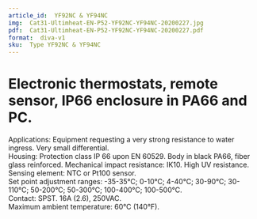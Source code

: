 ```yaml
---
article_id:  YF92NC & YF94NC
img:  Cat31-Ultimheat-EN-P52-YF92NC-YF94NC-20200227.jpg
pdf:  Cat31-Ultimheat-EN-P52-YF92NC-YF94NC-20200227.pdf
format:  diva-v1
sku:  Type YF92NC & YF94NC
---
```

# Electronic thermostats, remote sensor, IP66 enclosure in PA66 and PC.

Applications: Equipment requesting a very strong resistance to water ingress. 
Very small differential.  
Housing: Protection class IP 66 upon EN 60529. Body in black PA66, 
fiber glass reinforced. Mechanical impact resistance: IK10. High UV resistance.  
Sensing element: NTC or Pt100 sensor.  
Set point adjustment ranges: -35-35°C; 0-10°C; 4-40°C; 30-90°C; 30-110°C; 
50-200°C; 50-300°C; 100-400°C; 100-500°C.  
Contact: SPST. 16A (2.6), 250VAC.  
Maximum ambient temperature: 60°C (140°F).  

